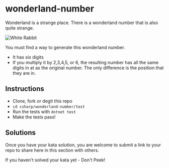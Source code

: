 # wonderland-number

Wonderland is a strange place.  There is a wonderland number that is
also quite strange.

![White Rabbit](../../images/whiterabbit.gif)


You must find a way to generate this wonderland number.

- It has six digits
- If you multiply it by 2,3,4,5, or 6, the resulting number has all
  the same digits in at as the original number.  The only difference
  is the position that they are in.



## Instructions

- Clone, fork or degit this repo
- `cd csharp/wonderland-number/test`
- Run the tests with `dotnet test`
- Make the tests pass!

## Solutions

Once you have your kata solution, you are welcome to submit a link to your repo to share here in this section with others.



If you haven't solved your kata yet - Don't Peek!
